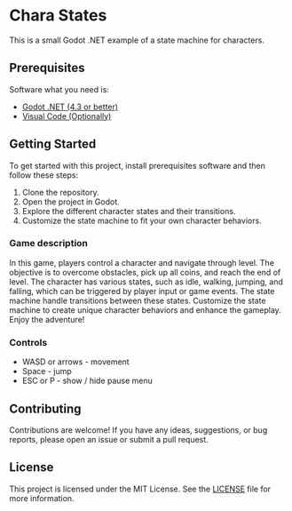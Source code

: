 # Chara States

This is a small Godot .NET example of a state machine for characters.

## Prerequisites

Software what you need is:

* [Godot .NET (4.3 or better)](https://godotengine.org/)
* [Visual Code (Optionally)](https://code.visualstudio.com/) 

## Getting Started

To get started with this project, install prerequisites software and then follow these steps:

1. Clone the repository.
2. Open the project in Godot.
3. Explore the different character states and their transitions.
4. Customize the state machine to fit your own character behaviors.

### Game description

In this game, players control a character and navigate through level. The objective is to overcome obstacles, pick up all coins, and reach the end of level. The character has various states, such as idle, walking, jumping, and falling, which can be triggered by player input or game events. The state machine handle transitions between these states. Customize the state machine to create unique character behaviors and enhance the gameplay. Enjoy the adventure!

### Controls

* WASD or arrows - movement
* Space - jump
* ESC or P - show / hide pause menu

## Contributing

Contributions are welcome! If you have any ideas, suggestions, or bug reports, please open an issue or submit a pull request.

## License

This project is licensed under the MIT License. See the [LICENSE](LICENSE) file for more information.